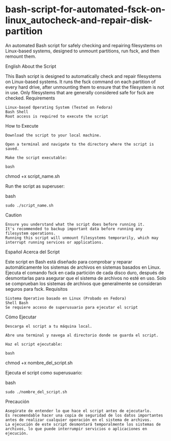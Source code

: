 # bash-script-for-automated-fsck-on-linux_autocheck-and-repair-disk-partition
An automated Bash script for safely checking and repairing filesystems on Linux-based systems, designed to unmount partitions, run fsck, and then remount them.

English
About the Script

This Bash script is designed to automatically check and repair filesystems on Linux-based systems. It runs the fsck command on each partition of every hard drive, after unmounting them to ensure that the filesystem is not in use. Only filesystems that are generally considered safe for fsck are checked.
Requirements

    Linux-based Operating System (Tested on Fedora)
    Bash Shell
    Root access is required to execute the script

How to Execute

    Download the script to your local machine.

    Open a terminal and navigate to the directory where the script is saved.

    Make the script executable:

    bash

chmod +x script_name.sh

Run the script as superuser:

bash

    sudo ./script_name.sh

Caution

    Ensure you understand what the script does before running it.
    It's recommended to backup important data before running any filesystem operations.
    Running this script will unmount filesystems temporarily, which may interrupt running services or applications.

Español
Acerca del Script

Este script en Bash está diseñado para comprobar y reparar automáticamente los sistemas de archivos en sistemas basados en Linux. Ejecuta el comando fsck en cada partición de cada disco duro, después de desmontarlas para asegurar que el sistema de archivos no esté en uso. Solo se comprueban los sistemas de archivos que generalmente se consideran seguros para fsck.
Requisitos

    Sistema Operativo basado en Linux (Probado en Fedora)
    Shell Bash
    Se requiere acceso de superusuario para ejecutar el script

Cómo Ejecutar

    Descarga el script a tu máquina local.

    Abre una terminal y navega al directorio donde se guarda el script.

    Haz el script ejecutable:

    bash

chmod +x nombre_del_script.sh

Ejecuta el script como superusuario:

bash

    sudo ./nombre_del_script.sh

Precaución

    Asegúrate de entender lo que hace el script antes de ejecutarlo.
    Es recomendable hacer una copia de seguridad de los datos importantes antes de realizar cualquier operación en el sistema de archivos.
    La ejecución de este script desmontará temporalmente los sistemas de archivos, lo que puede interrumpir servicios o aplicaciones en ejecución.
